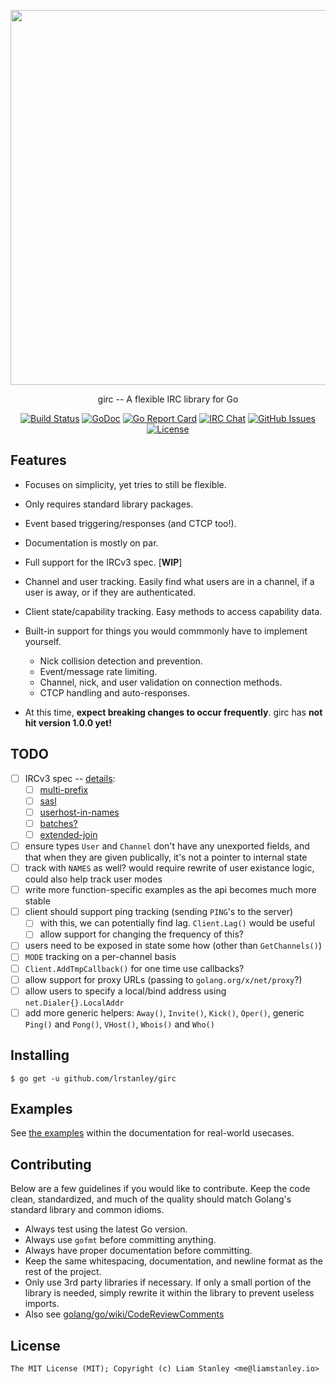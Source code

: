 <p align="center"><a href="https://godoc.org/github.com/lrstanley/girc"><img  width="600" src="https://i.imgur.com/Wh6otgh.png"></a></p>
<p align="center">girc -- A flexible IRC library for Go</p>
<p align="center">
  <a href="https://travis-ci.org/lrstanley/girc"><img src="https://travis-ci.org/lrstanley/girc.svg?branch=master" alt="Build Status"></a>
  <a href="https://godoc.org/github.com/lrstanley/girc"><img src="https://godoc.org/github.com/lrstanley/girc?status.png" alt="GoDoc"></a>
  <a href="https://goreportcard.com/report/github.com/lrstanley/girc"><img src="https://goreportcard.com/badge/github.com/lrstanley/girc" alt="Go Report Card"></a>
  <a href="http://byteirc.org/channel/L"><img src="https://img.shields.io/badge/ByteIRC-%23L-blue.svg" alt="IRC Chat"></a>
  <a href="https://github.com/lrstanley/girc/issues"><img src="https://img.shields.io/github/issues/lrstanley/girc.svg" alt="GitHub Issues"></a>
  <a href="https://raw.githubusercontent.com/lrstanley/girc/master/LICENSE"><img src="https://img.shields.io/github/license/lrstanley/girc.svg" alt="License"></a>
</p>

## Features

- Focuses on simplicity, yet tries to still be flexible.
- Only requires standard library packages.
- Event based triggering/responses (and CTCP too!).
- Documentation is mostly on par.
- Full support for the IRCv3 spec. [**WIP**]
- Channel and user tracking. Easily find what users are in a channel, if a user is away, or if they are authenticated.
- Client state/capability tracking. Easy methods to access capability data.
- Built-in support for things you would commmonly have to implement yourself.
  - Nick collision detection and prevention.
  - Event/message rate limiting.
  - Channel, nick, and user validation on connection methods.
  - CTCP handling and auto-responses.

- At this time, **expect breaking changes to occur frequently**. girc has **not hit version 1.0.0 yet!**

## TODO

- [ ] IRCv3 spec -- [details](http://ircv3.net):
  - [ ] [multi-prefix](http://ircv3.net/specs/extensions/multi-prefix-3.1.html)
  - [ ] [sasl](http://ircv3.net/specs/extensions/sasl-3.2.html)
  - [ ] [userhost-in-names](http://ircv3.net/specs/extensions/userhost-in-names-3.2.html)
  - [ ] [batches?](http://ircv3.net/specs/extensions/batch-3.2.html)
  - [ ] [extended-join](http://ircv3.net/specs/extensions/extended-join-3.1.html)
- [ ] ensure types `User` and `Channel` don't have any unexported fields, and that when they are given publically, it's not a pointer to internal state
- [ ] track with `NAMES` as well? would require rewrite of user existance logic, could also help track user modes
- [ ] write more function-specific examples as the api becomes much more stable
- [ ] client should support ping tracking (sending `PING`'s to the server)
  - [ ] with this, we can potentially find lag. `Client.Lag()` would be useful
  - [ ] allow support for changing the frequency of this?
- [ ] users need to be exposed in state some how (other than `GetChannels()`)
- [ ] `MODE` tracking on a per-channel basis
- [ ] `Client.AddTmpCallback()` for one time use callbacks?
- [ ] allow support for proxy URLs (passing to `golang.org/x/net/proxy`?)
- [ ] allow users to specify a local/bind address using `net.Dialer{}.LocalAddr`
- [ ] add more generic helpers: `Away()`, `Invite()`, `Kick()`, `Oper()`, generic `Ping()` and `Pong()`, `VHost()`, `Whois()` and `Who()`

## Installing

    $ go get -u github.com/lrstanley/girc

## Examples

See [the examples](https://godoc.org/github.com/lrstanley/girc#example-package) within the documentation for real-world usecases.

## Contributing

Below are a few guidelines if you would like to contribute. Keep the code clean, standardized, and much of the quality should match Golang's standard library and common idioms.

   * Always test using the latest Go version.
   * Always use `gofmt` before committing anything.
   * Always have proper documentation before committing.
   * Keep the same whitespacing, documentation, and newline format as the rest of the project.
   * Only use 3rd party libraries if necessary. If only a small portion of the library is needed, simply rewrite it within the library to prevent useless imports.
   * Also see [golang/go/wiki/CodeReviewComments](https://github.com/golang/go/wiki/CodeReviewComments)

## License

```
The MIT License (MIT); Copyright (c) Liam Stanley <me@liamstanley.io>
```
